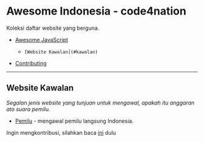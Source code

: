 # Awesome Indonesia - code4nation

Koleksi daftar website yang berguna.

* [Awesome JavaScript](#awesome-javascrip)
  * 	[Website Kawalan](#kawalan)
* [Contributing](#contributing)

----


## Website Kawalan

*Segalan jenis website yang tunjuan untuk mengawal, apakah itu anggaran ato suara pemilu.*

* [Pemilu](http://www.kawalpemilu.org) - mengawal pemilu langsung Indonesia.

Ingin mengkontribusi, silahkan baca [ini](www.code4nations.com) dulu